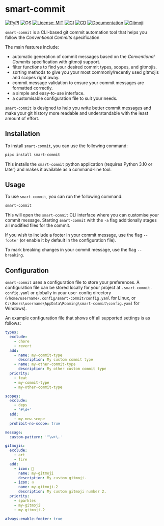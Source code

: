 # smart-commit

[![PyPI](https://img.shields.io/pypi/v/smart-commit?logo=pypi&style=flat-square)](https://pypi.org/project/smart-commit/)
![OS](https://img.shields.io/badge/os-linux%20%7C%20macos%20%7C%20windows-blue?style=flat-square)
[![License: MIT](https://img.shields.io/badge/license-MIT-blue.svg?style=flat-square)](https://opensource.org/licenses/MIT)
[![CI](https://img.shields.io/github/actions/workflow/status/DRovara/smart-commit/ci.yml?branch=main&style=flat-square&logo=github&label=ci)](https://github.com/DRovara/smart-commit/actions/workflows/ci.yml)
[![CD](https://img.shields.io/github/actions/workflow/status/DRovara/smart-commit/cd.yml?style=flat-square&logo=github&label=cd)](https://github.com/DRovara/smart-commit/actions/workflows/cd.yml)
[![Documentation](https://img.shields.io/readthedocs/smart-commit?logo=readthedocs&style=flat-square)](https://mqt.readthedocs.io/projects/debugger)
<a href="https://gitmoji.dev">
<img
    src="https://img.shields.io/badge/gitmoji-%20😜%20😍-FFDD67.svg?style=flat-square"
    alt="Gitmoji"
  />
</a>

`smart-commit` is a CLI-based git commit automation tool that helps you follow the _Conventional Commits_ specification.

The main features include:

- automatic generation of commit messages based on the _Conventional Commits_ specification with gitmoji support.
- filter functions to find your desired commit types, scopes, and gitmojis.
- sorting methods to give you your most commonly/recently used gitmojis and scopes right away.
- commit message validation to ensure your commit messages are formatted correctly.
- a simple and easy-to-use interface.
- a customisable configuration file to suit your needs.

`smart-commit` is designed to help you write better commit messages and make your git history more readable and understandable with the least amount of effort.

## Installation

To install `smart-commit`, you can use the following command:

```bash
pipx install smart-commit
```

This installs the `smart-commit` python application (requires Python 3.10 or later) and makes it available as a command-line tool.

## Usage

To use `smart-commit`, you can run the following command:

```bash
smart-commit
```

This will open the `smart-commit` CLI interface where you can customise your commit message.
Starting `smart-commit` with the `-a` flag additionally stages all modified files for the commit.

If you wish to include a footer in your commit message, use the flag `--footer` (or enable it by default in the configuration file).

To mark breaking changes in your commit message, use the flag `--breaking`.

## Configuration

`smart-commit` uses a configuration file to store your preferences. A configuration file can be stored locally
for your project at `.smart-commit-config.yaml` or globally in your user-config directory (`/home/username/.config/smart-commit/config.yaml` for Linux, or `C:\Users\username\AppData\Roaming\smart-commit\config.yaml` for Windows).

An example configuration file that shows off all supported settings is as follows:

```yaml
types:
  exclude:
    - chore
    - revert
  add:
    - name: my-commit-type
      description: My custom commit type
    - name: my-other-commit-type
      description: My other custom commit type
  priority:
    - feat
    - my-commit-type
    - my-other-commit-type

scopes:
  exclude:
    - deps
    - '#\d+'
  add:
    - my-new-scope
  prohibit-no-scope: true

message:
  custom-pattern: '^\w+\.'

gitmojis:
  exclude:
    - art
    - fire
  add:
    - icon: 🎨
      name: my-gitmoji
      description: My custom gitmoji.
    - icon: 🔥
      name: my-gitmoji-2
      description: My custom gitmoji number 2.
  priority:
    - sparkles
    - my-gitmoji
    - my-gitmoji-2

always-enable-footer: true
```
